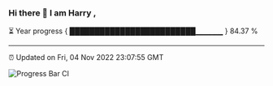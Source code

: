 ### Hi there 👋 I am Harry , 

⏳ Year progress { █████████████████████████▁▁▁▁▁ } 84.37 %

---

⏰ Updated on Fri, 04 Nov 2022 23:07:55 GMT

![Progress Bar CI](https://github.com/duykhang68/duykhang68/workflows/Progress%20Bar%20CI/badge.svg)
